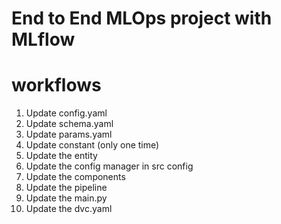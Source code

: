 # End to End MLOps project with MLflow

# workflows

1. Update config.yaml
2. Update schema.yaml
3. Update params.yaml
4. Update constant (only one time)
5. Update the entity
6. Update the config manager in src config
7. Update the components
8. Update the pipeline
9. Update the main.py
10. Update the dvc.yaml